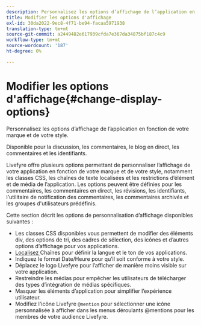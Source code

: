 ```yaml
---
description: Personnalisez les options d’affichage de l’application en fonction de votre marque et de votre style.
title: Modifier les options d'affichage
exl-id: 30da2022-9ec8-4f71-be94-facaa5971938
translation-type: tm+mt
source-git-commit: a2449482e617939cfda7e367da34875bf187c4c9
workflow-type: tm+mt
source-wordcount: '187'
ht-degree: 0%

---
```


# Modifier les options d&#39;affichage{#change-display-options}

Personnalisez les options d’affichage de l’application en fonction de votre marque et de votre style.

Disponible pour la discussion, les commentaires, le blog en direct, les commentaires et les identifiants.

Livefyre offre plusieurs options permettant de personnaliser l’affichage de votre application en fonction de votre marque et de votre style, notamment les classes CSS, les chaînes de texte localisées et les restrictions d’élément et de média de l’application. Les options peuvent être définies pour les commentaires, les commentaires en direct, les révisions, les identifiants, l&#39;utilitaire de notification des commentaires, les commentaires archivés et les groupes d&#39;utilisateurs prédéfinis.

Cette section décrit les options de personnalisation d’affichage disponibles suivantes :

* Les classes CSS disponibles vous permettent de modifier des éléments div, des options de tri, des cadres de sélection, des icônes et d’autres options d’affichage pour vos applications.
* [Localisez ](/help/using/c-settings-other/c-translation-sets/c-localize-strings.md) Chaînes pour définir la langue et le ton de vos applications.
* Indiquez le format Date/Heure pour qu’il soit conforme à votre style.
* Déplacez le logo Livefyre pour l’afficher de manière moins visible sur votre application.
* Restreindre les médias pour empêcher les utilisateurs de télécharger des types d’intégration de médias spécifiques.
* Masquer les éléments d’application pour simplifier l’expérience utilisateur.
* Modifiez l&#39;icône Livefyre `@mention` pour sélectionner une icône personnalisée à afficher dans les menus déroulants @mentions pour les membres de votre audience Livefyre.
